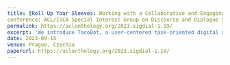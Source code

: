 ```yaml
---
title: [Roll Up Your Sleeves: Working with a Collaborative and Engaging Task Oriented Dialogue System
conference: ACL/ISCA Special Interest Group on Discourse and Dialogue SIGDIAL 2023](https://aclanthology.org/2023.sigdial-1.19/)
permalink: https://aclanthology.org/2023.sigdial-1.19/
excerpt: 'We introduce TacoBot, a user-centered task-oriented digital assistant designed to guide users through complex real-world tasks with multiple steps. Covering a wide range of cooking and how-to tasks, we aim to deliver a collaborative and engaging dialogue experience. Equipped with language understanding, dialogue management, and response generation components supported by a robust search engine, TacoBot ensures efficient task assistance.'
date: 2023-09-15
venue: Prague, Czechia
paperurl: https://aclanthology.org/2023.sigdial-1.19/
---
```

